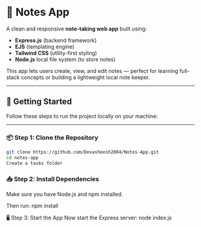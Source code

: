 # 📝 Notes App

A clean and responsive **note-taking web app** built using:

- **Express.js** (backend framework)
- **EJS** (templating engine)
- **Tailwind CSS** (utility-first styling)
- **Node.js** local file system (to store notes)

This app lets users create, view, and edit notes — perfect for learning full-stack concepts or building a lightweight local note keeper.

---

## 🚀 Getting Started

Follow these steps to run the project locally on your machine:

---

### 📦 Step 1: Clone the Repository

```bash
git clone https://github.com/Devasheesh2004/Notes-App.git
cd notes-app
Create a tasks folder
```

### 📥 Step 2: Install Dependencies

Make sure you have Node.js and npm installed.

Then run: npm install


🖥️ Step 3: Start the App
Now start the Express server: node index.js
